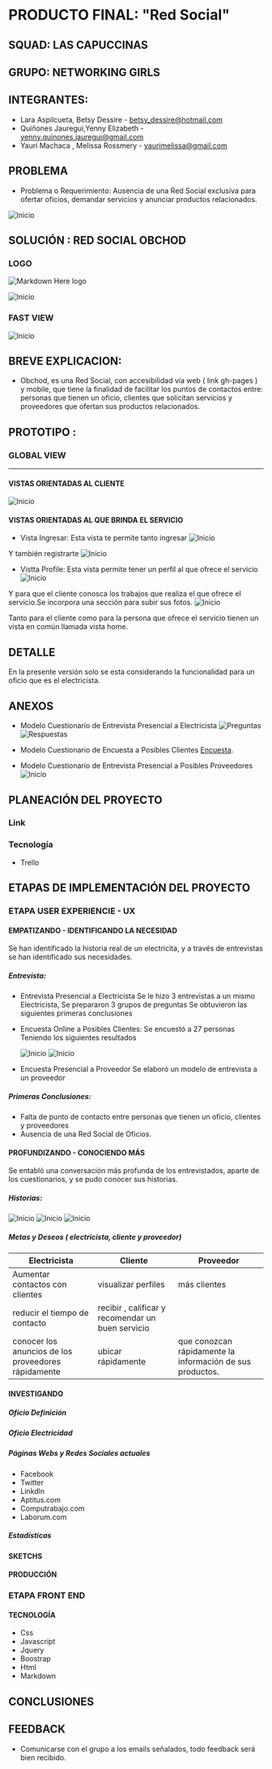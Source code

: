 PRODUCTO FINAL: "Red Social"
======================================
## SQUAD: LAS CAPUCCINAS

## GRUPO: NETWORKING GIRLS

## INTEGRANTES:  
- Lara Aspilcueta, Betsy Dessire - betsy_dessire@hotmail.com
- Quiñones Jauregui,Yenny Elizabeth - yenny.quinones.jauregui@gmail.com
- Yauri Machaca , Melissa Rossmery - yaurimelissa@gmail.com

## PROBLEMA
- Problema o Requerimiento: Ausencia de una Red Social exclusiva para ofertar oficios, demandar servicios y
anunciar productos relacionados.

![Inicio](assets/images/readme/innovando-lo-tradicional.png)

## SOLUCIÓN : RED SOCIAL OBCHOD

### LOGO
![Markdown Here logo](assets/images/logo2.PNG)

![Inicio](assets/images/logo1.PNG)

### FAST VIEW
![Inicio](assets/images/readme/vist-splash.PNG)

## BREVE EXPLICACION:
- Obchod, es una Red Social, con accesibilidad vía web ( link gh-pages ) y mobile, que tiene la finalidad de facilitar los puntos de contactos entre: personas que tienen un oficio, clientes que solicitan  servicios y proveedores que ofertan sus productos relacionados.

## PROTOTIPO :
### GLOBAL VIEW
----------------------
#### VISTAS ORIENTADAS AL CLIENTE
![Inicio](assets/images/readme/guia-vistas-cliente.png)

#### VISTAS ORIENTADAS AL QUE BRINDA EL SERVICIO


- Vista Ingresar: Esta vista te permite tanto ingresar
![Inicio](assets/images/readme/register.PNG)

 Y también registrarte
![Inicio](assets/images/readme/register2.PNG)

- Vistta Profile: Esta vista permite tener un perfil al que ofrece el servicio
![Inicio](assets/images/readme/profile-office.PNG)

Y para que el cliente conosca los trabajos que realiza el que ofrece el servicio.Se incorpora una sección para subir sus fotos.
![Inicio](assets/images/readme/profile-office2.PNG)

Tanto para el cliente como para la persona que ofrece el servicio tienen un vista en común llamada vista home.


## DETALLE
En la presente versión solo se esta considerando la funcionalidad para un oficio que es el electricista.

## ANEXOS
- Modelo Cuestionario de Entrevista Presencial a Electricista
  ![Preguntas](assets/images/readme/grupo-question-1.png "Entrevistando a Electricista")
  ![Respuestas](assets/images/readme/grupo-respuestas-clientes-.png "Respuestas de Electricista")

- Modelo Cuestionario de Encuesta a Posibles Clientes
  [Encuesta]( https://goo.gl/forms/7RBTRfiR6nP1VR2v2 "Encuestando a Posibles Clientes").

- Modelo Cuestionario de Entrevista Presencial a Posibles Proveedores
  ![Inicio](assets/images/readme/...png  "Modelo Entrevista Presencial a Posibles Proveedores")

## PLANEACIÓN DEL PROYECTO
###
### Link
### Tecnología
- Trello


## ETAPAS DE IMPLEMENTACIÓN DEL PROYECTO

### ETAPA USER EXPERIENCIE - UX

#### EMPATIZANDO - IDENTIFICANDO LA NECESIDAD
Se han identificado la historia real de un electricita, y a través de entrevistas
se han identificado sus necesidades.

##### Entrevista:
- Entrevista Presencial a Electricista
  Se le hizo 3 entrevistas a un mismo Electricista,
  Se prepararon 3 grupos de preguntas
  Se obtuvieron las siguientes primeras conclusiones

- Encuesta Online a Posibles Clientes:
  Se encuestó a 27 personas
  Teniendo los siguientes resultados

  ![Inicio](assets/images/readme/resultado-posibles-clientes.png)
  ![Inicio](assets/images/readme/resultado-posibles-clientes-2.png)

- Encuesta Presencial a Proveedor
  Se elaboró un modelo de entrevista a un proveedor

##### Primeras Conclusiones:
- Falta de punto de contacto entre personas que tienen un oficio, clientes y proveedores
- Ausencia de una Red Social de Oficios.

#### PROFUNDIZANDO - CONOCIENDO MÁS
Se entabló una conversación más profunda de los entrevistados, aparte de los cuestionarios,
y se pudo conocer sus historias.
##### Historias:
 ![Inicio](assets/images/readme/historia-electricista.png)
 ![Inicio](assets/images/readme/historia-cliente.png)
 ![Inicio](assets/images/readme/historia-proveedor.png)

##### Metas y Deseos ( electricista, cliente y proveedor)
Electricista |    Cliente   | Proveedor
------------ | -------------|--------------
Aumentar contactos con clientes | visualizar perfiles|más clientes
reducir el tiempo de contacto| recibir , calificar y recomendar un buen servicio|
conocer los anuncios de los proveedores rápidamente|ubicar rápidamente|que conozcan rápidamente la información de sus productos.


#### INVESTIGANDO
##### Oficio Definición
##### Oficio Electricidad
##### Páginas Webs y Redes Sociales actuales
- Facebook
- Twitter
- Linkdln
- Aptitus.com
- Computrabajo.com
- Laborum.com
##### Estadísticas

#### SKETCHS

#### PRODUCCIÓN

### ETAPA FRONT END

#### TECNOLOGÍA
- Css
- Javascript
- Jquery
- Boostrap
- Html
- Markdown

## CONCLUSIONES

## FEEDBACK
- Comunicarse con el grupo a los emails señalados, todo feedback será bien recibido.
